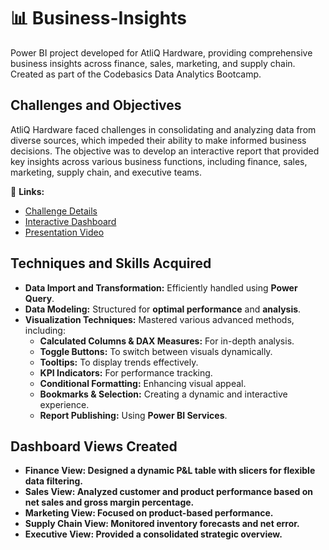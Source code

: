 # 📊  Business-Insights
Power BI project developed for AtliQ Hardware, providing comprehensive business insights across finance, sales, marketing, and supply chain. Created as part of the Codebasics Data Analytics Bootcamp.

## Challenges and Objectives
AtliQ Hardware faced challenges in consolidating and analyzing data from diverse sources, which impeded their ability to make informed business decisions. The objective was to develop an interactive report that provided key insights across various business functions, including finance, sales, marketing, supply chain, and executive teams.

🔗 **Links:**  
- [Challenge Details](#)  
- [Interactive Dashboard](#)  
- [Presentation Video](#)

## Techniques and Skills Acquired
- **Data Import and Transformation:** Efficiently handled using **Power Query**.  
- **Data Modeling:** Structured for **optimal performance** and **analysis**.  
- **Visualization Techniques:** Mastered various advanced methods, including:  
  - **Calculated Columns & DAX Measures:** For in-depth analysis.  
  - **Toggle Buttons:** To switch between visuals dynamically.  
  - **Tooltips:** To display trends effectively.  
  - **KPI Indicators:** For performance tracking.  
  - **Conditional Formatting:** Enhancing visual appeal.  
  - **Bookmarks & Selection:** Creating a dynamic and interactive experience.  
  - **Report Publishing:** Using **Power BI Services**.  

## Dashboard Views Created
- **Finance View: Designed a dynamic P&L table with slicers for flexible data filtering.**
- **Sales View: Analyzed customer and product performance based on net sales and gross margin percentage.**
- **Marketing View: Focused on product-based performance.**
- **Supply Chain View: Monitored inventory forecasts and net error.**
- **Executive View: Provided a consolidated strategic overview.**
